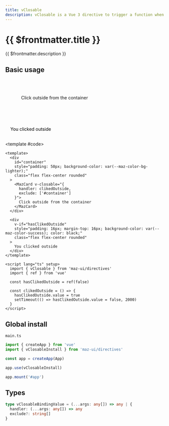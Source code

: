 ```yaml
---
title: vClosable
description: vClosable is a Vue 3 directive to trigger a function when the user clicks outside an element, you can exclude some elements
---
```


# {{ $frontmatter.title }}

{{ $frontmatter.description }}

## Basic usage

<ComponentDemo>
  <div
    id="container"
    style="padding: 50px; background-color: var(--maz-color-bg-lighter);"
    class="flex flex-center rounded"
  >
    <MazCard v-closable="{
      handler: clikedOutside,
      exclude: ['#container']
    }">
      Click outside from the container
    </MazCard>
  </div>

  <div
    v-if="hasClikedOutside"
    style="padding: 16px; margin-top: 16px; background-color: var(--maz-color-success); color: black;"
    class="flex flex-center rounded"
  >
    You clicked outside
  </div>

  <template #code>

  ```vue
  <template>
    <div
      id="container"
      style="padding: 50px; background-color: var(--maz-color-bg-lighter);"
      class="flex flex-center rounded"
    >
      <MazCard v-closable="{
        handler: clikedOutside,
        exclude: ['#container']
      }">
        Click outside from the container
      </MazCard>
    </div>

    <div
      v-if="hasClikedOutside"
      style="padding: 16px; margin-top: 16px; background-color: var(--maz-color-success); color: black;"
      class="flex flex-center rounded"
    >
      You clicked outside
    </div>
  </template>

  <script lang="ts" setup>
    import { vClosable } from 'maz-ui/directives'
    import { ref } from 'vue'

    const hasClikedOutside = ref(false)

    const clikedOutside = () => {
      hasClikedOutside.value = true
      setTimeout(() => hasClikedOutside.value = false, 2000)
    }
  </script>
  ```

  </template>
</ComponentDemo>

## Global install

`main.ts`

```typescript
import { createApp } from 'vue'
import { vClosableInstall } from 'maz-ui/directives'

const app = createApp(App)

app.use(vClosableInstall)

app.mount('#app')
```

## Types

```ts
type vClosableBindingValue = (...args: any[]) => any | {
  handler: (...args: any[]) => any
  exclude?: string[]
}
```

<script lang="ts" setup>
  import { ref } from 'vue'
  import { vClosable } from 'maz-ui/src/directives/vClosable'

  const hasClikedOutside = ref(false)

  const clikedOutside = () => {
    hasClikedOutside.value = true
    setTimeout(() => hasClikedOutside.value = false, 2000)
  }
</script>
